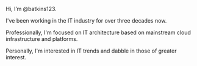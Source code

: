 Hi, I’m @batkins123. 

I've been working in the IT industry for over three decades now. 

Professionally, I'm focused on IT architecture based on mainstream cloud infrastructure and platforms. 

Personally, I'm interested in IT trends and dabble in those of greater interest.
